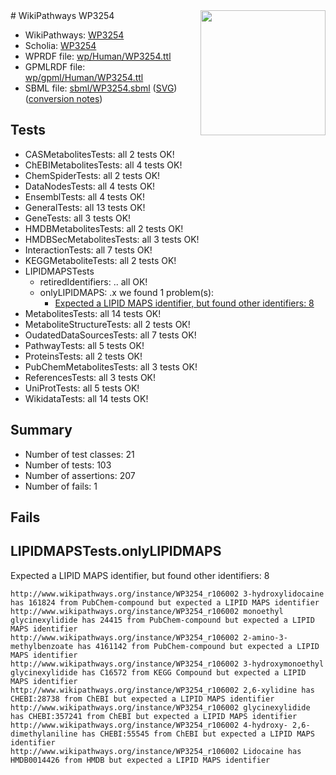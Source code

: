 <img style="float: right; width: 200px" src="../logo.png" />
# WikiPathways WP3254

* WikiPathways: [WP3254](https://identifiers.org/wikipathways:WP3254)
* Scholia: [WP3254](https://scholia.toolforge.org/wikipathways/WP3254)
* WPRDF file: [wp/Human/WP3254.ttl](../wp/Human/WP3254.ttl)
* GPMLRDF file: [wp/gpml/Human/WP3254.ttl](../wp/gpml/Human/WP3254.ttl)
* SBML file: [sbml/WP3254.sbml](../sbml/WP3254.sbml) ([SVG](../sbml/WP3254.svg)) ([conversion notes](../sbml/WP3254.txt))

## Tests
* CASMetabolitesTests: all 2 tests OK!
* ChEBIMetabolitesTests: all 4 tests OK!
* ChemSpiderTests: all 2 tests OK!
* DataNodesTests: all 4 tests OK!
* EnsemblTests: all 4 tests OK!
* GeneralTests: all 13 tests OK!
* GeneTests: all 3 tests OK!
* HMDBMetabolitesTests: all 2 tests OK!
* HMDBSecMetabolitesTests: all 3 tests OK!
* InteractionTests: all 7 tests OK!
* KEGGMetaboliteTests: all 2 tests OK!
* LIPIDMAPSTests
    * retiredIdentifiers: .. all OK!
    * onlyLIPIDMAPS: .x we found 1 problem(s):
        * [Expected a LIPID MAPS identifier, but found other identifiers: 8](#48cc60bf)
* MetabolitesTests: all 14 tests OK!
* MetaboliteStructureTests: all 2 tests OK!
* OudatedDataSourcesTests: all 7 tests OK!
* PathwayTests: all 5 tests OK!
* ProteinsTests: all 2 tests OK!
* PubChemMetabolitesTests: all 3 tests OK!
* ReferencesTests: all 3 tests OK!
* UniProtTests: all 5 tests OK!
* WikidataTests: all 14 tests OK!


## Summary

* Number of test classes: 21
* Number of tests: 103
* Number of assertions: 207
* Number of fails: 1

## Fails

<a name="48cc60bf" />

## LIPIDMAPSTests.onlyLIPIDMAPS

Expected a LIPID MAPS identifier, but found other identifiers: 8
```
http://www.wikipathways.org/instance/WP3254_r106002 3-hydroxylidocaine has 161824 from PubChem-compound but expected a LIPID MAPS identifier
http://www.wikipathways.org/instance/WP3254_r106002 monoethyl glycinexylidide has 24415 from PubChem-compound but expected a LIPID MAPS identifier
http://www.wikipathways.org/instance/WP3254_r106002 2-amino-3-methylbenzoate has 4161142 from PubChem-compound but expected a LIPID MAPS identifier
http://www.wikipathways.org/instance/WP3254_r106002 3-hydroxymonoethyl glycinexylidide has C16572 from KEGG Compound but expected a LIPID MAPS identifier
http://www.wikipathways.org/instance/WP3254_r106002 2,6-xylidine has CHEBI:28738 from ChEBI but expected a LIPID MAPS identifier
http://www.wikipathways.org/instance/WP3254_r106002 glycinexylidide has CHEBI:357241 from ChEBI but expected a LIPID MAPS identifier
http://www.wikipathways.org/instance/WP3254_r106002 4-hydroxy- 2,6-dimethylaniline has CHEBI:55545 from ChEBI but expected a LIPID MAPS identifier
http://www.wikipathways.org/instance/WP3254_r106002 Lidocaine has HMDB0014426 from HMDB but expected a LIPID MAPS identifier
```

